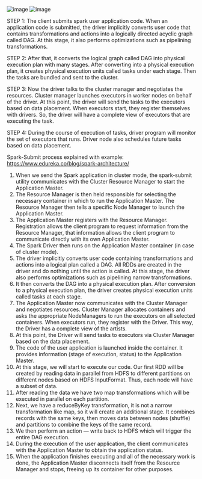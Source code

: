 ![image](https://user-images.githubusercontent.com/32897934/119878446-bed2c780-bf47-11eb-9c3e-1e75269311dd.png)
![image](https://user-images.githubusercontent.com/32897934/119878586-f04b9300-bf47-11eb-9951-e0632f92fb99.png)

STEP 1: The client submits spark user application code. When an application code is submitted, the driver implicitly converts user code that contains transformations and actions into a logically directed acyclic graph called DAG. At this stage, it also performs optimizations such as pipelining transformations.

STEP 2: After that, it converts the logical graph called DAG into physical execution plan with many stages. After converting into a physical execution plan, it creates physical execution units called tasks under each stage. Then the tasks are bundled and sent to the cluster.

STEP 3: Now the driver talks to the cluster manager and negotiates the resources. Cluster manager launches executors in worker nodes on behalf of the driver. At this point, the driver will send the tasks to the executors based on data placement. When executors start, they register themselves with drivers. So, the driver will have a complete view of executors that are executing the task.

STEP 4: During the course of execution of tasks, driver program will monitor the set of executors that runs. Driver node also schedules future tasks based on data placement. 


Spark-Submit process explained with example:
https://www.edureka.co/blog/spark-architecture/


1. When we send the Spark application in cluster mode, the spark-submit utility communicates with the Cluster Resource Manager to start the Application Master.
2. The Resource Manager is then held responsible for selecting the necessary container in which to run the Application Master. The Resource Manager then tells a specific Node Manager to launch the Application Master.
3. The Application Master registers with the Resource Manager. Registration allows the client program to request information from the Resource Manager, that information allows the client program to communicate directly with its own Application Master.
4. The Spark Driver then runs on the Application Master container (in case of cluster mode).
5. The driver implicitly converts user code containing transformations and actions into a logical plan called a DAG. All RDDs are created in the driver and do nothing until the action is called. At this stage, the driver also performs optimizations such as pipelining narrow transformations.
6. It then converts the DAG into a physical execution plan. After conversion to a physical execution plan, the driver creates physical execution units called tasks at each stage.
7. The Application Master now communicates with the Cluster Manager and negotiates resources. Cluster Manager allocates containers and asks the appropriate NodeManagers to run the executors on all selected containers. When executors run, they register with the Driver. This way, the Driver has a complete view of the artists.
8. At this point, the Driver will send tasks to executors via Cluster Manager based on the data placement.
9. The code of the user application is launched inside the container. It provides information (stage of execution, status) to the Application Master.
10. At this stage, we will start to execute our code. Our first RDD will be created by reading data in parallel from HDFS to different partitions on different nodes based on HDFS InputFormat. Thus, each node will have a subset of data.
11. After reading the data we have two map transformations which will be executed in parallel on each partition.
12. Next, we have a reduceByKey transformation, it is not a narrow transformation like map, so it will create an additional stage. It combines records with the same keys, then moves data between nodes (shuffle) and partitions to combine the keys of the same record.
13. We then perform an action — write back to HDFS which will trigger the entire DAG execution.
14. During the execution of the user application, the client communicates with the Application Master to obtain the application status.
15. When the application finishes executing and all of the necessary work is done, the Application Master disconnects itself from the Resource Manager and stops, freeing up its container for other purposes.


